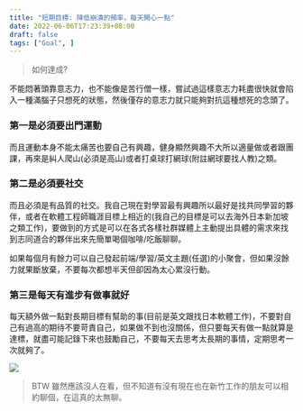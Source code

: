 ```yaml
---
title: "短期目標: 降低崩潰的頻率，每天開心一點"
date: 2022-06-06T17:23:39+08:00
draft: false
tags: ["Goal", ]
---
```



> 如何達成?

不能悶著頭靠意志力，也不能像是苦行僧一樣，嘗試過這樣意志力耗盡很快就會陷入一種滿腦子只想死的狀態，然後僅存的意志力就只能夠對抗這種想死的念頭了。

### 第一是必須要出門運動

而且運動本身不能太痛苦也要自己有興趣，健身顯然興趣不大所以適量做或者跟團課，再來是糾人爬山(必須是高山)或者打桌球打網球(附註網球要找人教)之類。

### 第二是必須要社交

而且必須是有品質的社交。我自己現在對學習最有興趣所以最好是找共同學習的夥伴，或者在軟體工程師職涯目標上相近的(我自己的目標是可以去海外日本新加坡之類工作)，要做到的方式是可以在各式各樣社群媒體上主動提出具體的需求來找到志同道合的夥伴出來先簡單喝個咖啡/吃飯聊聊。

如果每個月有餘力可以自己發起前端/學習/英文主題(任選)的小聚會，但如果沒餘力就果斷放棄，不要每次都想半天但卻因為太心累沒行動。

### 第三是每天有進步有做事就好

每天額外做一點對長期目標有幫助的事(目前是英文跟找日本軟體工作)，不要對自己有過高的期待不要苛責自己，如果做不到也沒關係，但只要每天有做一點就算是達標，就盡可能記錄下來也鼓勵自己，不要每天去思考太長期的事情，定期思考一次就夠了。

![](https://live.staticflickr.com/6177/6216133338_d0cf48ec6c_z.jpg)


> BTW 雖然應該沒人在看，但不知道有沒有現在也在新竹工作的朋友可以相約聊個，在這真的太無聊。